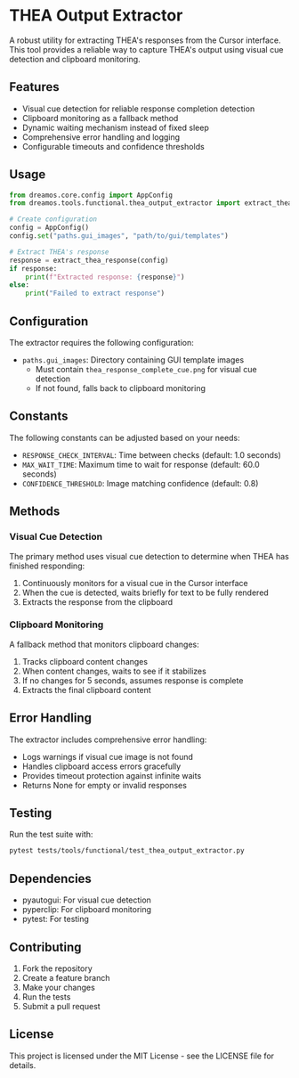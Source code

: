 # THEA Output Extractor

A robust utility for extracting THEA's responses from the Cursor interface. This tool provides a reliable way to capture THEA's output using visual cue detection and clipboard monitoring.

## Features

- Visual cue detection for reliable response completion detection
- Clipboard monitoring as a fallback method
- Dynamic waiting mechanism instead of fixed sleep
- Comprehensive error handling and logging
- Configurable timeouts and confidence thresholds

## Usage

```python
from dreamos.core.config import AppConfig
from dreamos.tools.functional.thea_output_extractor import extract_thea_response

# Create configuration
config = AppConfig()
config.set("paths.gui_images", "path/to/gui/templates")

# Extract THEA's response
response = extract_thea_response(config)
if response:
    print(f"Extracted response: {response}")
else:
    print("Failed to extract response")
```

## Configuration

The extractor requires the following configuration:

- `paths.gui_images`: Directory containing GUI template images
  - Must contain `thea_response_complete_cue.png` for visual cue detection
  - If not found, falls back to clipboard monitoring

## Constants

The following constants can be adjusted based on your needs:

- `RESPONSE_CHECK_INTERVAL`: Time between checks (default: 1.0 seconds)
- `MAX_WAIT_TIME`: Maximum time to wait for response (default: 60.0 seconds)
- `CONFIDENCE_THRESHOLD`: Image matching confidence (default: 0.8)

## Methods

### Visual Cue Detection

The primary method uses visual cue detection to determine when THEA has finished responding:

1. Continuously monitors for a visual cue in the Cursor interface
2. When the cue is detected, waits briefly for text to be fully rendered
3. Extracts the response from the clipboard

### Clipboard Monitoring

A fallback method that monitors clipboard changes:

1. Tracks clipboard content changes
2. When content changes, waits to see if it stabilizes
3. If no changes for 5 seconds, assumes response is complete
4. Extracts the final clipboard content

## Error Handling

The extractor includes comprehensive error handling:

- Logs warnings if visual cue image is not found
- Handles clipboard access errors gracefully
- Provides timeout protection against infinite waits
- Returns None for empty or invalid responses

## Testing

Run the test suite with:

```bash
pytest tests/tools/functional/test_thea_output_extractor.py
```

## Dependencies

- pyautogui: For visual cue detection
- pyperclip: For clipboard monitoring
- pytest: For testing

## Contributing

1. Fork the repository
2. Create a feature branch
3. Make your changes
4. Run the tests
5. Submit a pull request

## License

This project is licensed under the MIT License - see the LICENSE file for details. 